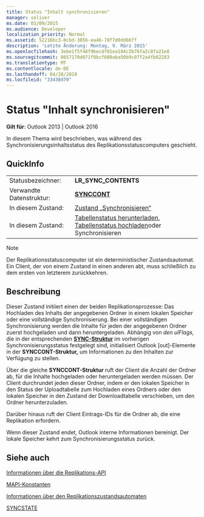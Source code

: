 ```yaml
---
title: Status "Inhalt synchronisieren"
manager: soliver
ms.date: 03/09/2015
ms.audience: Developer
localization_priority: Normal
ms.assetid: 52216bc3-8cbd-3856-ea46-78f7d0dd66ff
description: 'Letzte Änderung: Montag, 9. März 2015'
ms.openlocfilehash: 3ebe1f5f48f9becdf01ea184c2b76fa2c8fa21e8
ms.sourcegitcommit: 8657170d071f9bcf680aba50b9c07f2a4fb82283
ms.translationtype: MT
ms.contentlocale: de-DE
ms.lasthandoff: 04/28/2019
ms.locfileid: "33438470"
---
```

# <a name="synchronize-contents-state"></a>Status "Inhalt synchronisieren"

  
  
**Gilt für**: Outlook 2013 | Outlook 2016 
  
 In diesem Thema wird beschrieben, was während des Synchronisierungsinhaltsstatus des Replikationsstatuscomputers geschieht. 
  
## <a name="quick-info"></a>QuickInfo

|||
|:-----|:-----|
|Statusbezeichner:  <br/> |**LR_SYNC_CONTENTS** <br/> |
|Verwandte Datenstruktur:  <br/> |**[SYNCCONT](synccont.md)** <br/> |
|In diesem Zustand:  <br/> |[Zustand „Synchronisieren“](synchronize-state.md) <br/> |
|In diesem Zustand:  <br/> |[Tabellenstatus herunterladen,](download-table-state.md) [Tabellenstatus hochladen](upload-table-state.md)oder Synchronisieren  <br/> |
   
> [!NOTE]
> Der Replikationsstatuscomputer ist ein deterministischer Zustandsautomat. Ein Client, der von einem Zustand in einen anderen abt, muss schließlich zu dem ersten von letzterem zurückkehren. 
  
## <a name="description"></a>Beschreibung

Dieser Zustand initiiert einen der beiden Replikationsprozesse: Das Hochladen des Inhalts der angegebenen Ordner in einem lokalen Speicher oder eine vollständige Synchronisierung. Bei einer vollständigen Synchronisierung werden die Inhalte für jeden der angegebenen Ordner zuerst hochgeladen und dann heruntergeladen. Abhängig von *den ulFlags,* die in der entsprechenden **[SYNC-Struktur](sync.md)** im vorherigen Synchronisierungsstatus festgelegt sind, initialisiert Outlook [out]-Elemente in der **SYNCCONT-Struktur,** um Informationen zu den Inhalten zur Verfügung zu stellen. 
  
Über die gleiche **SYNCCONT-Struktur** ruft der Client die Anzahl der Ordner ab, für die Inhalte hochgeladen oder heruntergeladen werden müssen. Der Client durchrundet jeden dieser Ordner, indem er den lokalen Speicher in den Status der Uploadtabelle zum Hochladen eines Ordners oder den lokalen Speicher in den Zustand der Downloadtabelle verschieben, um den Ordner herunterzuladen. 
  
Darüber hinaus ruft der Client Eintrags-IDs für die Ordner ab, die eine Replikation erfordern.
  
Wenn dieser Zustand endet, Outlook interne Informationen bereinigt. Der lokale Speicher kehrt zum Synchronisierungsstatus zurück.
  
## <a name="see-also"></a>Siehe auch



[Informationen über die Replikations-API](about-the-replication-api.md)
  
[MAPI-Konstanten](mapi-constants.md)
  
[Informationen über den Replikationszustandsautomaten](about-the-replication-state-machine.md)
  
[SYNCSTATE](syncstate.md)

